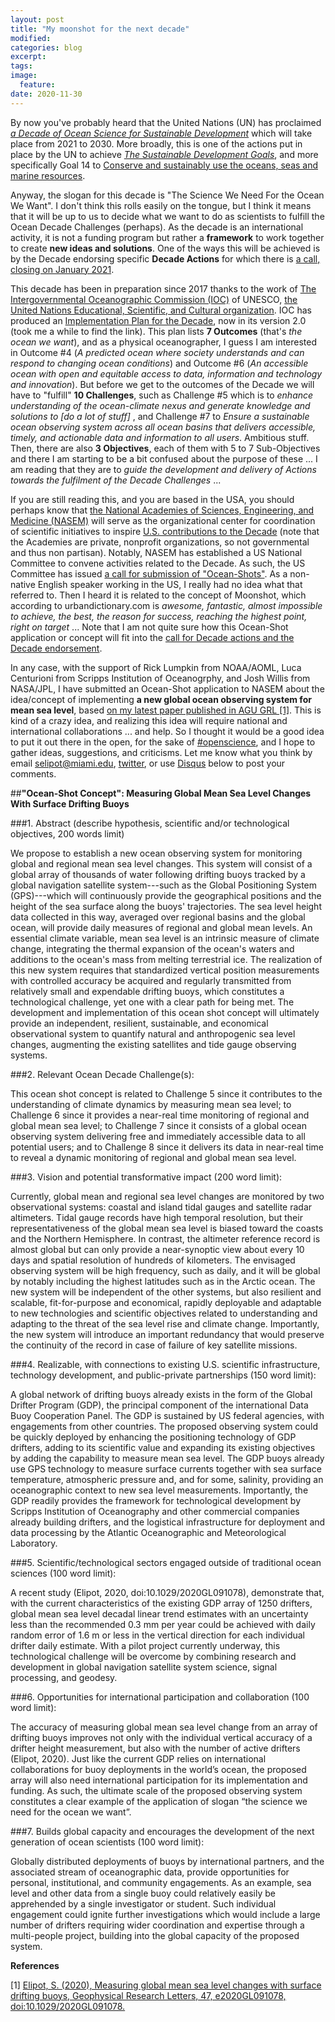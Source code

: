 ```yaml
---
layout: post
title: "My moonshot for the next decade"
modified:
categories: blog
excerpt:
tags:
image:
  feature:
date: 2020-11-30
---
```


By now you've probably heard that the United Nations (UN) has proclaimed [*a Decade of Ocean Science for Sustainable Development*](https://www.oceandecade.org) which will take place from 2021 to 2030. More broadly, this is one of the actions put in place by the UN to achieve [*The Sustainable Development Goals*](https://www.un.org/sustainabledevelopment/), and more specifically Goal 14 to [Conserve and sustainably use the oceans, seas and marine resources](https://www.un.org/sustainabledevelopment/oceans/).

Anyway, the slogan for this decade is "The Science We Need For the Ocean We Want". I don't think this rolls easily on the tongue, but I think it means that it will be up to us to decide what we want to do as scientists to fulfill the Ocean Decade Challenges (perhaps). As the decade is an international activity, it is not a funding program but rather a **framework** to work together to create **new ideas and solutions**. One of the ways this will be achieved is by the Decade endorsing specific **Decade Actions** for which there is [a call, closing on January 2021](https://www.oceandecade.org/news/75/Call-for-Decade-Actions-No-012020-).

This decade has been in preparation since 2017 thanks to the work of [The Intergovernmental Oceanographic Commission (IOC)](https://ioc.unesco.org) of UNESCO, [the United Nations Educational, Scientific, and Cultural organization](https://en.unesco.org). IOC has produced an [Implementation Plan for the Decade](https://oceanexpert.org/document/27348), now in its version 2.0 (took me a while to find the link). This plan lists **7 Outcomes** (that's *the ocean we want*), and as a physical oceanographer, I guess I am interested in Outcome \#4 (*A predicted ocean where society understands and can respond to changing ocean conditions*) and Outcome \#6 (*An accessible ocean with open and equitable access to data, information and technology and innovation*). But before we get to the outcomes of the Decade we will have to "fulfill" **10 Challenges**, such as Challenge \#5 which is to *enhance understanding of the ocean-climate nexus and generate knowledge and solutions to [do a lot of stuff]* , and Challenge \#7 to *Ensure a sustainable ocean observing system across all ocean basins that delivers accessible, timely, and actionable data and information to all users*. Ambitious stuff. Then, there are also **3 Objectives**, each of them with 5 to 7 Sub-Objectives and there I am starting to be a bit confused about the purpose of these ... I am reading that they are to *guide the development and delivery of Actions towards the fulfilment of the Decade Challenges* ...

If you are still reading this, and you are based in the USA, you should perhaps know that [the National Academies of Sciences, Engineering, and Medicine (NASEM)](https://www.nationalacademies.org/home) will serve as the organizational center for coordination of scientific initiatives to inspire [U.S. contributions to the Decade](https://www.nationalacademies.org/our-work/us-national-committee-on-ocean-science-for-sustainable-development-2021-2030#sectionCommittee) (note that the Academies are private, nonprofit organizations, so not governmental and thus non partisan). Notably, NASEM has established a US National Committee to convene activities related to the Decade. As such, the US Committee has issued [a call for submission of "Ocean-Shots"](https://www.nationalacademies.org/our-work/us-national-committee-on-ocean-science-for-sustainable-development-2021-2030#sl-three-columns-e33ae106-08bc-49e3-8baf-078797861e38). As a non-native English speaker working in the US, I really had no idea what that referred to. Then I heard it is related to the concept of Moonshot, which according to urbandictionary.com is *awesome, fantastic, almost impossible to achieve, the best, the reason for success, reaching the highest point, right on target* ... Note that I am not quite sure how this Ocean-Shot application or concept will fit into the [call for Decade actions and the Decade endorsement](https://www.oceandecade.org/news/75/Call-for-Decade-Actions-No-012020-).

In any case, with the support of Rick Lumpkin from NOAA/AOML, Luca Centurioni from Scripps Institution of Oceanogrphy, and Josh Willis from NASA/JPL, I have submitted an Ocean-Shot application to NASEM about the idea/concept of implementing **a new global ocean observing system for mean sea level**, based [on my latest paper published in AGU GRL [1]](https://dx.doi.org/10.1029/2020GL091078). This is kind of a crazy idea, and realizing this idea will require national and international collaborations ... and help. So I thought it would be a good idea to put it out there in the open, for the sake of [\#openscience](https://en.wikipedia.org/wiki/Open_science), and I hope to gather ideas, suggestions, and criticisms. Let me know what you think by email [selipot@miami.edu](mailto:selipot@miami.edu), [twitter](https://twitter.com/ShaneKahn), or use [Disqus](https://disqus.com) below to post your comments.

##**"Ocean-Shot Concept": Measuring Global Mean Sea Level Changes With Surface Drifting Buoys**

###1. Abstract (describe hypothesis, scientific and/or technological objectives, 200 words limit)

We propose to establish a new ocean observing system for monitoring global and regional mean sea level changes. This system will consist of a global array of thousands of water following drifting buoys tracked by a global navigation satellite system---such as the Global Positioning System (GPS)---which will continuously provide the geographical positions and the height of the sea surface along the buoys' trajectories. The sea level height data collected in this way, averaged over regional basins and the global ocean, will provide daily measures of regional and global mean levels. An essential climate variable, mean sea level is an intrinsic measure of climate change, integrating the thermal expansion of the ocean's waters and additions to the ocean's mass from melting terrestrial ice. The realization of this new system requires that standardized vertical position measurements with controlled accuracy be acquired and regularly transmitted from relatively small and expendable drifting buoys, which constitutes a technological challenge, yet one with a clear path for being met. The development and implementation of this ocean shot concept will ultimately provide an independent, resilient, sustainable, and economical observational system to quantify natural and anthropogenic sea level changes, augmenting the existing satellites and tide gauge observing systems.

###2. Relevant Ocean Decade Challenge(s):

This ocean shot concept is related to Challenge 5 since it contributes to the understanding of climate dynamics by measuring mean sea level; to Challenge 6 since it provides a near-real time monitoring of regional and global mean sea level; to Challenge 7 since it consists of a global ocean observing system delivering free and immediately accessible data to all potential users; and to Challenge 8 since it delivers its data in near-real time to reveal a dynamic monitoring of regional and global mean sea level.

###3. Vision and potential transformative impact (200 word limit):

 Currently, global mean and regional sea level changes are monitored by two observational systems: coastal and island tidal gauges and satellite radar altimeters. Tidal gauge records have high temporal resolution, but their representativeness of the global mean sea level is biased toward the coasts and the Northern Hemisphere. In contrast, the altimeter reference record is almost global but can only provide a near-synoptic view about every 10 days and spatial resolution of hundreds of kilometers. The envisaged observing system will be high frequency, such as daily, and it will be global by notably including the highest latitudes such as in the Arctic ocean. The new system will be independent of the other systems, but also resilient and scalable, fit-for-purpose and economical, rapidly deployable and adaptable to new technologies and scientific objectives related to understanding and adapting to the threat of the sea level rise and climate change. Importantly, the new system will introduce an important redundancy that would preserve the continuity of the record in case of failure of key satellite missions.

###4. Realizable, with connections to existing U.S. scientific infrastructure, technology development, and public-private partnerships (150 word limit):

A global network of drifting buoys already exists in the form of the Global Drifter Program (GDP), the principal component of the international Data Buoy Cooperation Panel. The GDP is sustained by US federal agencies, with engagements from other countries. The proposed observing system could be quickly deployed by enhancing the positioning technology of GDP drifters, adding to its scientific value and expanding its existing objectives by adding the capability to measure mean sea level. The GDP buoys already use GPS technology to measure surface currents together with sea surface temperature, atmospheric pressure and, and for some, salinity, providing an oceanographic context to new sea level measurements. Importantly, the GDP readily provides the framework for technological development by Scripps Institution of Oceanography and other commercial companies already building drifters, and the logistical infrastructure for deployment and data processing by the Atlantic Oceanographic and Meteorological Laboratory.

###5. Scientific/technological sectors engaged outside of traditional ocean sciences (100 word limit):

A recent study (Elipot, 2020, doi:10.1029/2020GL091078), demonstrate that, with the current characteristics of the existing GDP array of 1250 drifters, global mean sea level decadal linear trend estimates with an uncertainty less than the recommended 0.3 mm per year could be achieved with daily random error of 1.6 m or less in the vertical direction for each individual drifter daily estimate. With a pilot project currently underway, this technological challenge will be overcome by combining research and development in global navigation satellite system science, signal processing, and geodesy.

###6. Opportunities for international participation and collaboration (100 word limit):

The accuracy of measuring global mean sea level change from an array of drifting buoys improves not only with the individual vertical accuracy of a drifter height measurement, but also with the number of active drifters (Elipot, 2020). Just like the current GDP relies on international collaborations for buoy deployments in the world’s ocean, the proposed array will also need international participation for its implementation and funding. As such, the ultimate scale of the proposed observing system constitutes a clear example of the application of slogan “the science we need for the ocean we want”.

###7. Builds global capacity and encourages the development of the next generation of ocean scientists (100 word limit):

Globally distributed deployments of buoys by international partners, and the associated stream of oceanographic data, provide opportunities for personal, institutional, and community engagements. As an example, sea level and other data from a single buoy could relatively easily be apprehended by a single investigator or student. Such individual engagement could ignite further investigations which would include a large number of drifters requiring wider coordination and expertise through a multi-people project, building into the global capacity of the proposed system.


**References**

[1] [Elipot, S. (2020), Measuring global mean sea level changes with surface drifting buoys, Geophysical Research Letters, 47, e2020GL091078, doi:10.1029/2020GL091078.](https://dx.doi.org/10.1029/2020GL091078)
